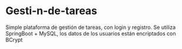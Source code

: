 # Gesti-n-de-tareas
Simple plataforma de gestión de tareas, con login y registro. Se utiliza SpringBoot + MySQL, los datos de los usuarios están encriptados con BCrypt
